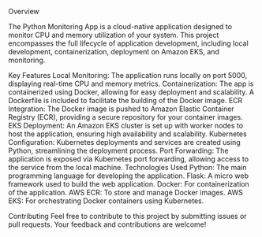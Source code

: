 Overview

The Python Monitoring App is a cloud-native application designed to monitor CPU and memory utilization of your system. This project encompasses the full lifecycle of application development, including local development, containerization, deployment on Amazon EKS, and monitoring.

Key Features
Local Monitoring: The application runs locally on port 5000, displaying real-time CPU and memory metrics.
Containerization: The app is containerized using Docker, allowing for easy deployment and scalability. A Dockerfile is included to facilitate the building of the Docker image.
ECR Integration: The Docker image is pushed to Amazon Elastic Container Registry (ECR), providing a secure repository for your container images.
EKS Deployment: An Amazon EKS cluster is set up with worker nodes to host the application, ensuring high availability and scalability.
Kubernetes Configuration: Kubernetes deployments and services are created using Python, streamlining the deployment process.
Port Forwarding: The application is exposed via Kubernetes port forwarding, allowing access to the service from the local machine.
Technologies Used
Python: The main programming language for developing the application.
Flask: A micro web framework used to build the web application.
Docker: For containerization of the application.
AWS ECR: To store and manage Docker images.
AWS EKS: For orchestrating Docker containers using Kubernetes.

Contributing
Feel free to contribute to this project by submitting issues or pull requests. Your feedback and contributions are welcome!
